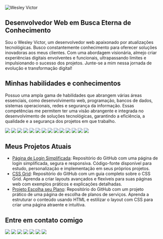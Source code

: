 ![Wesley Victor](https://github.com/WV-Wesley-Victor/WV-Wesley-Victor/assets/137107062/3ac0423a-d9c7-48d4-942d-474684b8aa39)
## Desenvolvedor Web em Busca Eterna de Conhecimento
Sou o Wesley Victor, um desenvolvedor web apaixonado por atualizações tecnológicas. Busco constantemente conhecimento para oferecer soluções inovadoras aos meus clientes. Com uma abordagem visionária, almejo criar experiências digitais envolventes e funcionais, ultrapassando limites e impulsionando o sucesso dos projetos. Junte-se a mim nessa jornada de evolução e transformação digital!

## Minhas habilidades e conhecimentos
Possuo uma ampla gama de habilidades que abrangem várias áreas essenciais, como desenvolvimento web, programação, bancos de dados, sistemas operacionais, redes e segurança da informação. Essas competências me permitem ter uma visão abrangente e integrada no desenvolvimento de soluções tecnológicas, garantindo a eficiência, a qualidade e a segurança dos projetos em que trabalho.
<div>
 <img src="https://img.shields.io/badge/C%23-239120?style=for-the-badge&logo=c-sharp&logoColor=white" />
 <img src="https://img.shields.io/badge/CSS3-1572B6?style=for-the-badge&logo=css3&logoColor=white" />
 <img src="https://img.shields.io/badge/HTML5-E34F26?style=for-the-badge&logo=html5&logoColor=white" />
 <img src="https://img.shields.io/badge/Visual_Studio_Code-0078D4?style=for-the-badge&logo=visual%20studio%20code&logoColor=white" />
 <img src="https://img.shields.io/badge/Visual_Studio-5C2D91?style=for-the-badge&logo=visual%20studio&logoColor=white" />
 <img src="https://img.shields.io/badge/Microsoft%20SQL%20Server-CC2927?style=for-the- 
  badge&logo=microsoft%20sql%20server&logoColor=white" />
 <img src="https://img.shields.io/badge/JavaScript-323330?style=for-the-badge&logo=javascript&logoColor=F7DF1E" />
 <img src="https://img.shields.io/badge/GitHub-100000?style=for-the-badge&logo=github&logoColor=white" />
 <img src="https://img.shields.io/badge/Windows-0078D6?style=for-the-badge&logo=windows&logoColor=white" />
 <img src="https://img.shields.io/badge/Linux-FCC624?style=for-the-badge&logo=linux&logoColor=black" />
 <img src="https://img.shields.io/badge/Android-3DDC84?style=for-the-badge&logo=android&logoColor=white" />
 <img src="https://img.shields.io/badge/Microsoft_Office-D83B01?style=for-the-badge&logo=microsoft-office&logoColor=white" />
 <img src="https://img.shields.io/badge/Debian-A81D33?style=for-the-badge&logo=debian&logoColor=white" />
 <img src="https://img.shields.io/badge/GIT-E44C30?style=for-the-badge&logo=git&logoColor=white" />
</div>

## Meus Projetos Atuais
* [Página de Login Simplificada](https://github.com/WV-Wesley-Victor/Pagina-de-Login-Simplificada): Repositório do GitHub com uma página de login simplificada, segura e responsiva. Código-fonte disponível para estudo, personalização e implementação em seus próprios projetos.
* [CSS Grid](https://github.com/WV-Wesley-Victor/CSS-Grid): Repositório do GitHub com um guia completo sobre o CSS Grid. Aprenda a criar layouts avançados e flexíveis para suas páginas web com exemplos práticos e explicações detalhadas.
* [Projeto Escolha seu Plano](https://github.com/WV-Wesley-Victor/Projeto-Escolha-seu-Plano): Repositório do GitHub com um projeto prático de uma página de escolha de planos de serviços. Aprenda a estruturar o conteúdo usando HTML e estilizar o layout com CSS para criar uma página atraente e intuitiva.

## Entre em contato comigo
<div> 
  <a href="https://github.com/WV-Wesley-Victor" target="_blank"><img src="https://img.shields.io/badge/GitHub-100000?style=for-the-badge&logo=github&logoColor=white" target="_blank"></a>
  <a href="https://www.linkedin.com/in/wesley-victor-750615286/" target="_blank"><img src="https://img.shields.io/badge/LinkedIn-0077B5?style=for-the-badge&logo=linkedin&logoColor=white" target="_blank"></a>
  <a href="https://www.instagram.com/wesley_vt1/" target="_blank"><img src="https://img.shields.io/badge/Instagram-E4405F?style=for-the-badge&logo=instagram&logoColor=white" target="_blank"></a>
  <a href = "mailto:vitorwesley1013b@gmail.com"><img src="https://img.shields.io/badge/-Gmail-%23333?style=for-the-badge&logo=gmail&logoColor=white" target="_blank"></a>
  <a href = "https://api.whatsapp.com/send?phone=5511991587527"><img src="https://img.shields.io/badge/WhatsApp-25D366?style=for-the-badge&logo=whatsapp&logoColor=white?style=for-the-badge&logo=gmail&logoColor=white" target="_blank"></a>
  <a href="https://www.youtube.com/channel/UCQM09IQU2F9IEBHN1XT5CxQ" target="_blank"><img src="https://img.shields.io/badge/YouTube-FF0000?style=for-the-badge&logo=youtube&logoColor=white" target="_blank"></a>
  <a href="https://www.tiktok.com/@vik_art.yt" target="_blank"><img src="https://img.shields.io/badge/TikTok-000000?style=for-the-badge&logo=tiktok&logoColor=white" target="_blank"></a>
</div>
